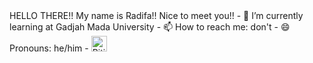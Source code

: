 <head>
<align = "center"> HELLO THERE!!
<head>
My name is Radifa!! Nice to meet you!!
- 🌱 I’m currently learning at Gadjah Mada University
- 📫 How to reach me: don't
- 😄 Pronouns: he/him
- <img src="https://raw.githubusercontent.com/Tarikul-Islam-Anik/Animated-Fluent-Emojis/master/Emojis/Smilies/Biting%20Lip.png" alt="Biting Lip" width="25" height="25" />
  

